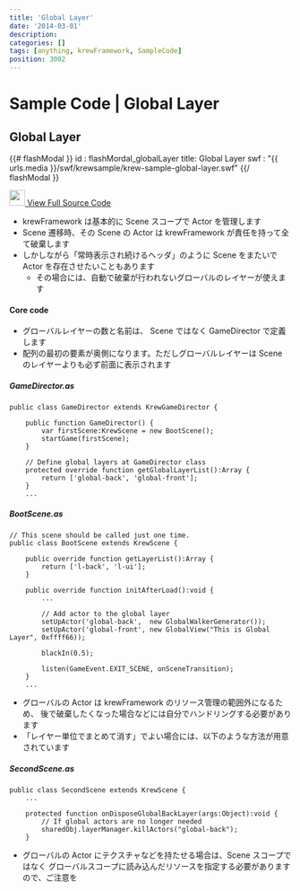 ```yaml
---
title: 'Global Layer'
date: '2014-03-01'
description:
categories: []
tags: [anything, krewFramework, SampleCode]
position: 3002
---
```


# Sample Code | Global Layer


## Global Layer

{{# flashModal }}
  id   : flashMordal_globalLayer
  title: Global Layer
  swf  : "{{ urls.media }}/swf/krewsample/krew-sample-global-layer.swf"
{{/ flashModal }}

<a href="https://github.com/tatsuya-koyama/krewFramework/tree/master/samples/projects/global_layer/core-src"
   class="btn large-btn clearfix">
  <img class="btn-icon" src="{{urls.media}}/krewfw/GitHub-Mark-64px.png" width="28" height="28" />
  View Full Source Code
</a>

- krewFramework は基本的に Scene スコープで Actor を管理します
- Scene 遷移時、その Scene の Actor は krewFramework が責任を持って全て破棄します
- しかしながら「常時表示され続けるヘッダ」のように Scene をまたいで Actor を存在させたいこともあります
    - その場合には、自動で破棄が行われないグローバルのレイヤーが使えます

#### Core code

- グローバルレイヤーの数と名前は、 Scene ではなく GameDirector で定義します
- 配列の最初の要素が奥側になります。ただしグローバルレイヤーは Scene のレイヤーよりも必ず前面に表示されます

##### GameDirector.as

    public class GameDirector extends KrewGameDirector {

        public function GameDirector() {
            var firstScene:KrewScene = new BootScene();
            startGame(firstScene);
        }

        // Define global layers at GameDirector class
        protected override function getGlobalLayerList():Array {
            return ['global-back', 'global-front'];
        }
        ...

##### BootScene.as

    // This scene should be called just one time.
    public class BootScene extends KrewScene {

        public override function getLayerList():Array {
            return ['l-back', 'l-ui'];
        }

        public override function initAfterLoad():void {
            ...

            // Add actor to the global layer
            setUpActor('global-back',  new GlobalWalkerGenerator());
            setUpActor('global-front', new GlobalView("This is Global Layer", 0xffff66));

            blackIn(0.5);

            listen(GameEvent.EXIT_SCENE, onSceneTransition);
        }
        ...

- グローバルの Actor は krewFramework のリソース管理の範囲外になるため、
  後で破棄したくなった場合などには自分でハンドリングする必要があります
- 「レイヤー単位でまとめて消す」でよい場合には、以下のような方法が用意されています

##### SecondScene.as

    public class SecondScene extends KrewScene {
        ...

        protected function onDisposeGlobalBackLayer(args:Object):void {
            // If global actors are no longer needed
            sharedObj.layerManager.killActors("global-back");
        }

- グローバルの Actor にテクスチャなどを持たせる場合は、Scene スコープではなく
  グローバルスコープに読み込んだリソースを指定する必要がありますので、ご注意を


<br/>

